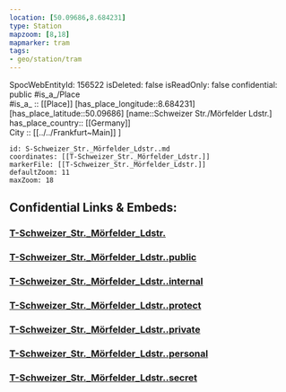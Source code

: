 ```yaml
---
location: [50.09686,8.684231] 
type: Station 
mapzoom: [8,18] 
mapmarker: tram 
tags:
- geo/station/tram
---
```

SpocWebEntityId: 156522
isDeleted: false
isReadOnly: false
confidential: public
#is_a_/Place  
#is_a_ :: [[Place]] 
[has_place_longitude::8.684231] 
[has_place_latitude::50.09686] 
[name::Schweizer Str./Mörfelder Ldstr.] 
has_place_country:: [[Germany]]  
City :: [[../../Frankfurt~Main]] ] 


```leaflet
id: S-Schweizer_Str._Mörfelder_Ldstr..md
coordinates: [[T-Schweizer_Str._Mörfelder_Ldstr.]] 
markerFile: [[T-Schweizer_Str._Mörfelder_Ldstr.]] 
defaultZoom: 11 
maxZoom: 18
```


## Confidential Links & Embeds: 

### [T-Schweizer_Str._Mörfelder_Ldstr.](/_Standards/Earth/Continent/Europe/Europe~Central/Germany/Germany~West/Hessen/counties~Hessen/Frankfurt~Main/Stations-FFM~T/T-Schweizer_Str._Mörfelder_Ldstr..md) 

### [T-Schweizer_Str._Mörfelder_Ldstr..public](/_public/Earth/Continent/Europe/Europe~Central/Germany/Germany~West/Hessen/counties~Hessen/Frankfurt~Main/Stations-FFM~T/T-Schweizer_Str._Mörfelder_Ldstr..public.md) 

### [T-Schweizer_Str._Mörfelder_Ldstr..internal](/_internal/Earth/Continent/Europe/Europe~Central/Germany/Germany~West/Hessen/counties~Hessen/Frankfurt~Main/Stations-FFM~T/T-Schweizer_Str._Mörfelder_Ldstr..internal.md) 

### [T-Schweizer_Str._Mörfelder_Ldstr..protect](/_protect/Earth/Continent/Europe/Europe~Central/Germany/Germany~West/Hessen/counties~Hessen/Frankfurt~Main/Stations-FFM~T/T-Schweizer_Str._Mörfelder_Ldstr..protect.md) 

### [T-Schweizer_Str._Mörfelder_Ldstr..private](/_private/Earth/Continent/Europe/Europe~Central/Germany/Germany~West/Hessen/counties~Hessen/Frankfurt~Main/Stations-FFM~T/T-Schweizer_Str._Mörfelder_Ldstr..private.md) 

### [T-Schweizer_Str._Mörfelder_Ldstr..personal](/_personal/Earth/Continent/Europe/Europe~Central/Germany/Germany~West/Hessen/counties~Hessen/Frankfurt~Main/Stations-FFM~T/T-Schweizer_Str._Mörfelder_Ldstr..personal.md) 

### [T-Schweizer_Str._Mörfelder_Ldstr..secret](/_secret/Earth/Continent/Europe/Europe~Central/Germany/Germany~West/Hessen/counties~Hessen/Frankfurt~Main/Stations-FFM~T/T-Schweizer_Str._Mörfelder_Ldstr..secret.md)

